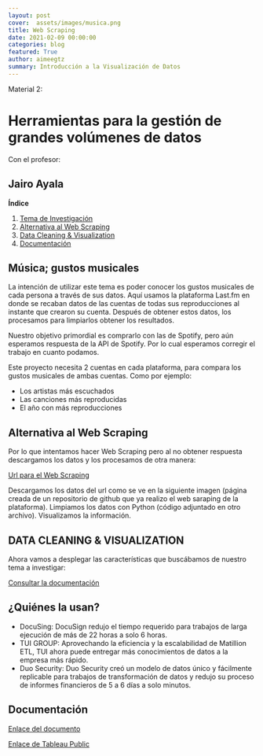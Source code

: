 ```yaml
---
layout: post
cover:  assets/images/musica.png
title: Web Scraping
date: 2021-02-09 00:00:00
categories: blog
featured: True
author: aimeegtz
summary: Introducción a la Visualización de Datos
---
```


Material 2:
# Herramientas para la gestión de grandes volúmenes de datos

Con el profesor:

## Jairo Ayala

**Índice**   
1. [Tema de Investigación](#id1)
2. [Alternativa al Web Scraping](#id2)
3. [Data Cleaning & Visualization](#id3)
4. [Documentación](#id7)



## Música; gustos musicales <a name="id1"></a>
La intención de utilizar este tema es poder conocer los gustos musicales de cada persona a través de sus datos. Aquí usamos la plataforma Last.fm en donde se recaban datos de las cuentas de todas sus reproducciones al instante que crearon su cuenta. Después de obtener estos datos, los procesamos para limpiarlos obtener los resultados.

Nuestro objetivo primordial es comprarlo con las de Spotify, pero aún esperamos respuesta de la API de Spotify. Por lo cual esperamos corregir el trabajo en cuanto podamos.

Este proyecto necesita 2 cuentas en cada plataforma, para compara los gustos musicales de ambas cuentas. Como por ejemplo:

- Los artistas más escuchados
- Las canciones más reproducidas
- El año con más reproducciones


## Alternativa al Web Scraping<a name="id2"></a>
Por lo que intentamos hacer Web Scraping pero al no obtener respuesta descargamos los datos y los procesamos de otra manera:

[Url para el Web Scraping](https://benjaminbenben.com/lastfm-to-csv/)

Descargamos los datos del url como se ve en la siguiente imagen (página creada de un repositorio de github que ya realizo el web saraping de la plataforma).
Limpiamos los datos con Python (código adjuntado en otro archivo).
Visualizamos la información.



## DATA CLEANING & VISUALIZATION <a name="id3"></a>
Ahora vamos a desplegar las características que buscábamos de nuestro tema a investigar:


[Consultar la documentación](https://www.canva.com/design/DAEVsXFPsk4/HqSYjHjPCJe28ljDhmO4Yw/view?utm_content=DAEVsXFPsk4&utm_campaign=designshare&utm_medium=link&utm_source=publishsharelink)


## ¿Quiénes la usan?<a name="id4"></a>
- DocuSing: DocuSign redujo el tiempo requerido para trabajos de larga ejecución de más de 22 horas a solo 6 horas.
- TUI GROUP: Aprovechando la eficiencia y la escalabilidad de Matillion ETL, TUI ahora puede entregar más conocimientos de datos a la empresa más rápido.
- Duo Security: Duo Security creó un modelo de datos único y fácilmente replicable para trabajos de transformación de datos y redujo su proceso de informes financieros de 5 a 6 días a solo minutos.


## Documentación <a name="id7"></a>

[Enlace del documento](https://www.canva.com/design/DAEVsXFPsk4/HqSYjHjPCJe28ljDhmO4Yw/view?utm_content=DAEVsXFPsk4&utm_campaign=designshare&utm_medium=link&utm_source=publishsharelinkn)

[Enlace de Tableau Public](https://public.tableau.com/views/Lastfm_16010676980070/Dashboard1?:language=es&:display_count=y&publish=yes&:origin=viz_share_link)
